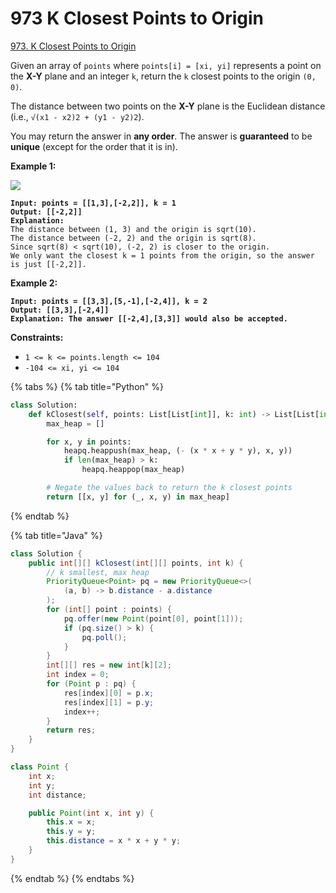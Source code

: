 # 973 K Closest Points to Origin

[973. K Closest Points to Origin](https://leetcode.com/problems/k-closest-points-to-origin/)

Given an array of `points` where `points[i] = [xi, yi]` represents a point on the **X-Y** plane and an integer `k`, return the `k` closest points to the origin `(0, 0)`.

The distance between two points on the **X-Y** plane is the Euclidean distance (i.e., `√(x1 - x2)2 + (y1 - y2)2`).

You may return the answer in **any order**. The answer is **guaranteed** to be **unique** (except for the order that it is in).

&#x20;

**Example 1:**

![](https://assets.leetcode.com/uploads/2021/03/03/closestplane1.jpg)

<pre><code><strong>Input: points = [[1,3],[-2,2]], k = 1
</strong><strong>Output: [[-2,2]]
</strong><strong>Explanation:
</strong>The distance between (1, 3) and the origin is sqrt(10).
The distance between (-2, 2) and the origin is sqrt(8).
Since sqrt(8) &#x3C; sqrt(10), (-2, 2) is closer to the origin.
We only want the closest k = 1 points from the origin, so the answer is just [[-2,2]].
</code></pre>

**Example 2:**

<pre><code><strong>Input: points = [[3,3],[5,-1],[-2,4]], k = 2
</strong><strong>Output: [[3,3],[-2,4]]
</strong><strong>Explanation: The answer [[-2,4],[3,3]] would also be accepted.
</strong></code></pre>

&#x20;

**Constraints:**

* `1 <= k <= points.length <= 104`
* `-104 <= xi, yi <= 104`

{% tabs %}
{% tab title="Python" %}
```python
class Solution:
    def kClosest(self, points: List[List[int]], k: int) -> List[List[int]]:
        max_heap = []

        for x, y in points:
            heapq.heappush(max_heap, (- (x * x + y * y), x, y))
            if len(max_heap) > k:
                heapq.heappop(max_heap)

        # Negate the values back to return the k closest points
        return [[x, y] for (_, x, y) in max_heap]
```
{% endtab %}

{% tab title="Java" %}
```java
class Solution {
    public int[][] kClosest(int[][] points, int k) {
        // k smallest, max heap
        PriorityQueue<Point> pq = new PriorityQueue<>(
            (a, b) -> b.distance - a.distance
        );
        for (int[] point : points) {
            pq.offer(new Point(point[0], point[1]));
            if (pq.size() > k) {
                pq.poll();
            }
        }
        int[][] res = new int[k][2];
        int index = 0;
        for (Point p : pq) {
            res[index][0] = p.x;
            res[index][1] = p.y;
            index++;
        }
        return res;
    }
}

class Point {
    int x;
    int y;
    int distance;

    public Point(int x, int y) {
        this.x = x;
        this.y = y;
        this.distance = x * x + y * y;
    }
}
```
{% endtab %}
{% endtabs %}
